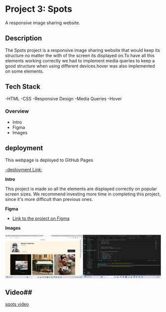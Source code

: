 # Project 3: Spots

A responsive image sharing website.

## Description

The Spots project is a responsive image sharing website that would keep its structure no matter the with of the screen its displayed on.To have all this elements working correctly we had to implement media queries to keep a good structure when using different devices.hover was also implemented on some elements.

## Tech Stack

-HTML
-CSS
-Responsive Design
-Media Queries
-Hover

### Overview

- Intro
- Figma
- Images

## deployment

This webpage is deployed to GitHub Pages

[-deployment Link:](https://victor-187.github.io/se_project_spots/)

**Intro**

This project is made so all the elements are displayed correctly on popular screen sizes. We recommend investing more time in completing this project, since it's more difficult than previous ones.

**Figma**

- [Link to the project on Figma](https://www.figma.com/file/BBNm2bC3lj8QQMHlnqRsga/Sprint-3-Project-%E2%80%94-Spots?type=design&node-id=2%3A60&mode=design&t=afgNFybdorZO6cQo-1)

**Images**

![Spots ](/images/Spots-ss.png)

## Video##

[spots video](https://drive.google.com/file/d/1iBTRNGnnSpkAoQU-rI4T0xryXV3KRCTX/view?usp=sharing)
